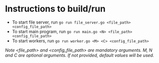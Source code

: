 # Instructions to build/run
- To start file server, run `go run file_server.go <file_path> <config_file_path>`
- To start main program, run `go run main.go <N> <file_path> <config_file_path>`
- To start workers, run `go run worker.go <M> <C> <config_file_path>`

_Note <file_path> and <config_file_path> are mandatory arguments. M, N and C are optional arguments. If not provided, default values will be used._
